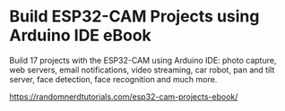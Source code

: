 # Build ESP32-CAM Projects using Arduino IDE eBook

Build 17 projects with the ESP32-CAM using Arduino IDE: photo capture, web servers, email notifications, video streaming, car robot, pan and tilt server, face detection, face recognition and much more.

https://randomnerdtutorials.com/esp32-cam-projects-ebook/
